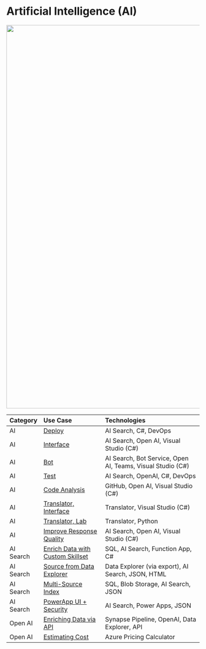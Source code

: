 # Artificial Intelligence (AI)

<img src="https://github.com/richchapler/AzureSolutionsDocumentation/assets/44923999/11c755cf-b3eb-4384-9876-8eadbf743b52" width="1000" />

Category | Use Case | Technologies
:----- | :----- | :-----
AI | [Deploy](AI_Deploy.html) | AI Search, C#, DevOps<br>
AI | [Interface](AI_Interface.html) | AI Search, Open AI, Visual Studio (C#)
AI | [Bot](AI_Bot.html) | AI Search, Bot Service, Open AI, Teams, Visual Studio (C#)
AI | [Test](AI_Test.html) | AI Search, OpenAI, C#, DevOps<br>
AI | [Code Analysis](AI_Code.html) | GitHub, Open AI, Visual Studio (C#)
AI | [Translator, Interface](AI_Translator_Interface.html) | Translator, Visual Studio (C#)
AI | [Translator, Lab](https://github.com/richchapler/AzureSolutionsDocumentation/edit/main/docs/AI_Translator_Lab.html) | Translator, Python
AI | [Improve Response Quality](AI_ImproveResponseQuality.html) | AI Search, Open AI, Visual Studio (C#)
AI Search | [Enrich Data with Custom Skillset](AISearch_CustomSkillset.html) | SQL, AI Search, Function App, C#
AI Search | [Source from Data Explorer](AISearch_fromDataExplorer.html) | Data Explorer (via export), AI Search, JSON, HTML
AI Search | [Multi-Source Index](AISearch_MultiSourceIndex.html) | SQL, Blob Storage, AI Search, JSON
AI Search | [PowerApp UI + Security](AISearch_PowerApp+Security.html) | AI Search, Power Apps, JSON
Open AI | [Enriching Data via API](Data_Enrichment_OpenAI.html) | Synapse Pipeline, OpenAI, Data Explorer, API
Open AI | [Estimating Cost](wip/OpenAI_EstimatingCost.html) | Azure Pricing Calculator

